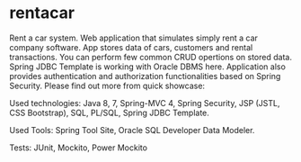 # rentacar
Rent a car system. Web application that simulates simply rent a car company software. App stores data of cars, customers and rental transactions. You can perform few common CRUD opertions on stored data. 
Spring JDBC Template is working with Oracle DBMS here. 
Application also provides authentication and authorization functionalities based on Spring Security.
Please find out more from quick showcase:


Used technologies: Java 8, 7, Spring-MVC 4, Spring Security, JSP (JSTL, CSS Bootstrap),
                    SQL, PL/SQL, Spring JDBC Template.

Used Tools: Spring Tool Site, Oracle SQL Developer Data Modeler.

Tests: JUnit, Mockito, Power Mockito

